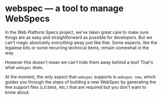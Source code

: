 
# webspec — a tool to manage WebSpecs

In the Web Platform Specs project, we've taken great care to make sure things are as easy and
straightforward as possible for developers. But we can't magic absolutely *everything* away
just like that. Some aspects, like the legalese bits or some recurring technical items, remain
somewhat in the way.

However this doesn't mean we can't hide them away behind a tool! That's what `webspec` does.

At the moment, the only aspect that `webspec` supports is `webspec new`, which guides you through
the steps of building a new WebSpec by generating the few support files (`LICENSE`, etc.) that are
required but you don't want to know about.



